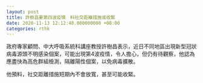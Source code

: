 ```yaml
---
layout: post
title: 許樹昌憂第四波疫情　料社交距離措施或收緊
date: 2020-11-13 12:12:48.000000000 +08:00
categories: rthk
---
```


政府專家顧問、中大呼吸系統科講座教授許樹昌表示，近日不同地區出現新型冠狀病毒源頭不明感染個案，可能出現第4波疫情，令人擔心，但仍有待觀察，他認為應盡快為高危群組檢測，隔離陽性個案，以免病毒擴散。

他預料，社交距離措施短期內不會放寬，甚至可能收緊。
